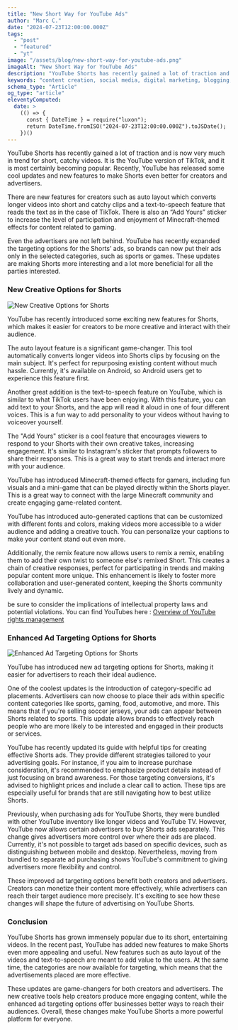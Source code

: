 ```yaml
---
title: "New Short Way for YouTube Ads"
author: "Marc C."
date: "2024-07-23T12:00:00.000Z"
tags:
  - "post"
  - "featured"
  - "yt"
image: "/assets/blog/new-short-way-for-youtube-ads.png"
imageAlt: "New Short Way for YouTube Ads"
description: "YouTube Shorts has recently gained a lot of traction and is now very much in trend for short, catchy videos"
keywords: "content creation, social media, digital marketing, blogging, SEO, content strategy, social media marketing, online marketing"
schema_type: "Article"
og_type: "article"
eleventyComputed:
  date: >
    (() => {
      const { DateTime } = require("luxon");
      return DateTime.fromISO("2024-07-23T12:00:00.000Z").toJSDate();
    })()
---
```

YouTube Shorts has recently gained a lot of traction and is now very much in trend for short, catchy videos. It is the YouTube version of TikTok, and it is most certainly becoming popular. Recently, YouTube has released some cool updates and new features to make Shorts even better for creators and advertisers.



There are new features for creators such as auto layout which converts longer videos into short and catchy clips and a text-to-speech feature that reads the text as in the case of TikTok. There is also an “Add Yours” sticker to increase the level of participation and enjoyment of Minecraft-themed effects for content related to gaming.



Even the advertisers are not left behind. YouTube has recently expanded the targeting options for the Shorts’ ads, so brands can now put their ads only in the selected categories, such as sports or games. These updates are making Shorts more interesting and a lot more beneficial for all the parties interested.

### New Creative Options for Shorts

![New Creative Options for Shorts](/assets/blog/creative-options-for-shorts.png)

YouTube has recently introduced some exciting new features for Shorts, which makes it easier for creators to be more creative and interact with their audience.



The auto layout feature is a significant game-changer. This tool automatically converts longer videos into Shorts clips by focusing on the main subject. It's perfect for repurposing existing content without much hassle. Currently, it's available on Android, so Android users get to experience this feature first.



Another great addition is the text-to-speech feature on YouTube, which is similar to what TikTok users have been enjoying. With this feature, you can add text to your Shorts, and the app will read it aloud in one of four different voices. This is a fun way to add personality to your videos without having to voiceover yourself.



The "Add Yours" sticker is a cool feature that encourages viewers to respond to your Shorts with their own creative takes, increasing engagement. It's similar to Instagram's sticker that prompts followers to share their responses. This is a great way to start trends and interact more with your audience.



YouTube has introduced Minecraft-themed effects for gamers, including fun visuals and a mini-game that can be played directly within the Shorts player. This is a great way to connect with the large Minecraft community and create engaging game-related content.



YouTube has introduced auto-generated captions that can be customized with different fonts and colors, making videos more accessible to a wider audience and adding a creative touch. You can personalize your captions to make your content stand out even more.



Additionally, the remix feature now allows users to remix a remix, enabling them to add their own twist to someone else's remixed Short. This creates a chain of creative responses, perfect for participating in trends and making popular content more unique. This enhancement is likely to foster more collaboration and user-generated content, keeping the Shorts community lively and dynamic. 



be sure to consider the implications of intellectual property laws and potential violations. You can find YouTubes here : [Overview of YouTube rights management](https://support.google.com/youtube/answer/4597810?hl=en)





### Enhanced Ad Targeting Options for Shorts

![Enhanced Ad Targeting Options for Shorts](/assets/blog/enhanced-ad-targeting-options-for-shorts.png)

YouTube has introduced new ad targeting options for Shorts, making it easier for advertisers to reach their ideal audience.



One of the coolest updates is the introduction of category-specific ad placements. Advertisers can now choose to place their ads within specific content categories like sports, gaming, food, automotive, and more. This means that if you're selling soccer jerseys, your ads can appear between Shorts related to sports. This update allows brands to effectively reach people who are more likely to be interested and engaged in their products or services.



YouTube has recently updated its guide with helpful tips for creating effective Shorts ads. They provide different strategies tailored to your advertising goals. For instance, if you aim to increase purchase consideration, it's recommended to emphasize product details instead of just focusing on brand awareness. For those targeting conversions, it's advised to highlight prices and include a clear call to action. These tips are especially useful for brands that are still navigating how to best utilize Shorts.



Previously, when purchasing ads for YouTube Shorts, they were bundled with other YouTube inventory like longer videos and YouTube TV. However, YouTube now allows certain advertisers to buy Shorts ads separately. This change gives advertisers more control over where their ads are placed. Currently, it's not possible to target ads based on specific devices, such as distinguishing between mobile and desktop. Nevertheless, moving from bundled to separate ad purchasing shows YouTube's commitment to giving advertisers more flexibility and control.



These improved ad targeting options benefit both creators and advertisers. Creators can monetize their content more effectively, while advertisers can reach their target audience more precisely. It's exciting to see how these changes will shape the future of advertising on YouTube Shorts.



### Conclusion

YouTube Shorts has grown immensely popular due to its short, entertaining videos. In the recent past, YouTube has added new features to make Shorts even more appealing and useful. New features such as auto layout of the videos and text-to-speech are meant to add value to the users. At the same time, the categories are now available for targeting, which means that the advertisements placed are more effective.



These updates are game-changers for both creators and advertisers. The new creative tools help creators produce more engaging content, while the enhanced ad targeting options offer businesses better ways to reach their audiences. Overall, these changes make YouTube Shorts a more powerful platform for everyone.
